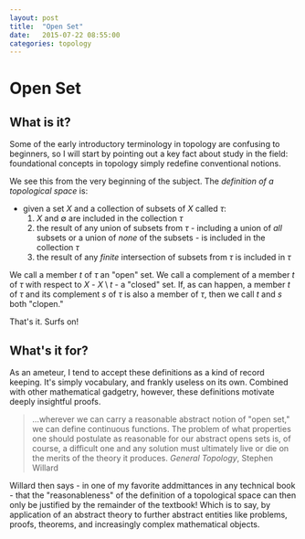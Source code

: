 ```yaml
---
layout: post
title:  "Open Set"
date:   2015-07-22 08:55:00
categories: topology
---
```


# Open Set

## What is it?

Some of the early introductory terminology in topology are confusing to beginners, so I will start by pointing out a key fact about study in the field: foundational concepts in topology simply redefine conventional notions.

We see this from the very beginning of the subject. The *definition of a topological space* is:

- given a set $X$ and a collection of subsets of $X$ called $\tau$:
  1. $X$ and $\emptyset$ are included in the collection $\tau$
  2. the result of any union of subsets from $\tau$ - including a union of *all* subsets or a union of *none* of the subsets - is included in the collection $\tau$
  3. the result of any *finite* intersection of subsets from $\tau$ is included in $\tau$
  
We call a member $t$ of $\tau$ an "open" set. We call a complement of a member $t$ of $\tau$ with respect to $X$ - $X \setminus t$ - a "closed" set. If, as can happen, a member $t$ of $\tau$ and its complement $s$ of $\tau$ is also a member of $\tau$, then we call $t$ and $s$ both "clopen."

That's it. Surfs on!

## What's it for?

As an ameteur, I tend to accept these definitions as a kind of record keeping. It's simply vocabulary, and frankly useless on its own. Combined with other mathematical gadgetry, however, these definitions motivate deeply insightful proofs.

> ...wherever we can carry a reasonable abstract notion of "open set," we can define continuous functions. The problem of what properties one should postulate as reasonable for our abstract opens sets is, of course, a difficult one and any solution must ultimately live or die on the merits of the theory it produces.
*General Topology*, Stephen Willard

Willard then says - in one of my favorite addmittances in any technical book - that the "reasonableness" of the definition of a topological space can then only be justified by the remainder of the textbook! Which is to say, by application of an abstract theory to further abstract entities like problems, proofs, theorems, and increasingly complex mathematical objects.

